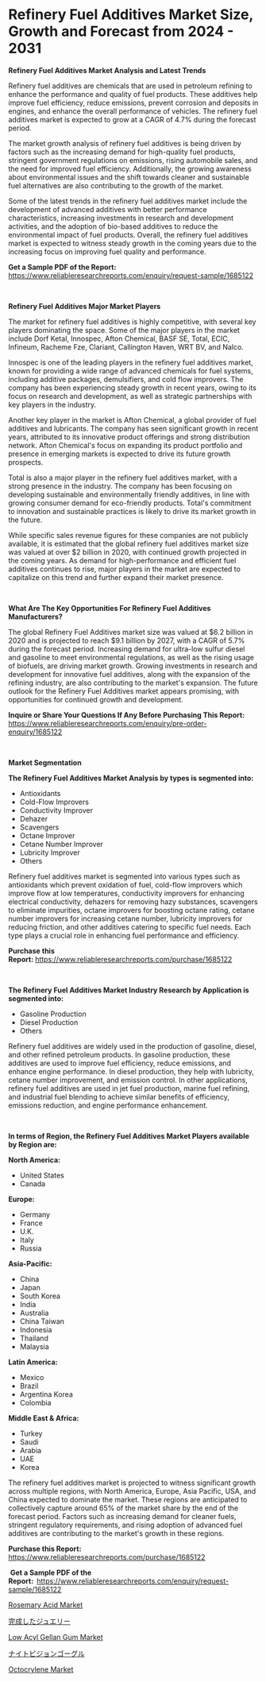 <p><h1>Refinery Fuel Additives Market Size, Growth and Forecast from 2024 - 2031</h1></p><p><strong>Refinery Fuel Additives Market Analysis and Latest Trends</strong></p>
<p><p>Refinery fuel additives are chemicals that are used in petroleum refining to enhance the performance and quality of fuel products. These additives help improve fuel efficiency, reduce emissions, prevent corrosion and deposits in engines, and enhance the overall performance of vehicles. The refinery fuel additives market is expected to grow at a CAGR of 4.7% during the forecast period.</p><p>The market growth analysis of refinery fuel additives is being driven by factors such as the increasing demand for high-quality fuel products, stringent government regulations on emissions, rising automobile sales, and the need for improved fuel efficiency. Additionally, the growing awareness about environmental issues and the shift towards cleaner and sustainable fuel alternatives are also contributing to the growth of the market.</p><p>Some of the latest trends in the refinery fuel additives market include the development of advanced additives with better performance characteristics, increasing investments in research and development activities, and the adoption of bio-based additives to reduce the environmental impact of fuel products. Overall, the refinery fuel additives market is expected to witness steady growth in the coming years due to the increasing focus on improving fuel quality and performance.</p></p>
<p><strong>Get a Sample PDF of the Report:&nbsp;</strong> <a href="https://www.reliableresearchreports.com/enquiry/request-sample/1685122">https://www.reliableresearchreports.com/enquiry/request-sample/1685122</a></p>
<p>&nbsp;</p>
<p><strong>Refinery Fuel Additives Major Market Players</strong></p>
<p><p>The market for refinery fuel additives is highly competitive, with several key players dominating the space. Some of the major players in the market include Dorf Ketal, Innospec, Afton Chemical, BASF SE, Total, ECIC, Infineum, Racheme Fze, Clariant, Callington Haven, WRT BV, and Nalco.</p><p>Innospec is one of the leading players in the refinery fuel additives market, known for providing a wide range of advanced chemicals for fuel systems, including additive packages, demulsifiers, and cold flow improvers. The company has been experiencing steady growth in recent years, owing to its focus on research and development, as well as strategic partnerships with key players in the industry.</p><p>Another key player in the market is Afton Chemical, a global provider of fuel additives and lubricants. The company has seen significant growth in recent years, attributed to its innovative product offerings and strong distribution network. Afton Chemical's focus on expanding its product portfolio and presence in emerging markets is expected to drive its future growth prospects.</p><p>Total is also a major player in the refinery fuel additives market, with a strong presence in the industry. The company has been focusing on developing sustainable and environmentally friendly additives, in line with growing consumer demand for eco-friendly products. Total's commitment to innovation and sustainable practices is likely to drive its market growth in the future.</p><p>While specific sales revenue figures for these companies are not publicly available, it is estimated that the global refinery fuel additives market size was valued at over $2 billion in 2020, with continued growth projected in the coming years. As demand for high-performance and efficient fuel additives continues to rise, major players in the market are expected to capitalize on this trend and further expand their market presence.</p></p>
<p>&nbsp;</p>
<p><strong>What Are The Key Opportunities For Refinery Fuel Additives Manufacturers?</strong></p>
<p><p>The global Refinery Fuel Additives market size was valued at $6.2 billion in 2020 and is projected to reach $9.1 billion by 2027, with a CAGR of 5.7% during the forecast period. Increasing demand for ultra-low sulfur diesel and gasoline to meet environmental regulations, as well as the rising usage of biofuels, are driving market growth. Growing investments in research and development for innovative fuel additives, along with the expansion of the refining industry, are also contributing to the market's expansion. The future outlook for the Refinery Fuel Additives market appears promising, with opportunities for continued growth and development.</p></p>
<p><strong>Inquire or Share Your Questions If Any Before Purchasing This Report:</strong> <a href="https://www.reliableresearchreports.com/enquiry/pre-order-enquiry/1685122">https://www.reliableresearchreports.com/enquiry/pre-order-enquiry/1685122</a></p>
<p>&nbsp;</p>
<p><strong>Market Segmentation</strong></p>
<p><strong>The Refinery Fuel Additives Market Analysis by types is segmented into:</strong></p>
<p><ul><li>Antioxidants</li><li>Cold-Flow Improvers</li><li>Conductivity Improver</li><li>Dehazer</li><li>Scavengers</li><li>Octane Improver</li><li>Cetane Number Improver</li><li>Lubricity Improver</li><li>Others</li></ul></p>
<p><p>Refinery fuel additives market is segmented into various types such as antioxidants which prevent oxidation of fuel, cold-flow improvers which improve flow at low temperatures, conductivity improvers for enhancing electrical conductivity, dehazers for removing hazy substances, scavengers to eliminate impurities, octane improvers for boosting octane rating, cetane number improvers for increasing cetane number, lubricity improvers for reducing friction, and other additives catering to specific fuel needs. Each type plays a crucial role in enhancing fuel performance and efficiency.</p></p>
<p><strong>Purchase this Report:&nbsp;</strong><a href="https://www.reliableresearchreports.com/purchase/1685122">https://www.reliableresearchreports.com/purchase/1685122</a></p>
<p>&nbsp;</p>
<p><strong>The Refinery Fuel Additives Market Industry Research by Application is segmented into:</strong></p>
<p><ul><li>Gasoline Production</li><li>Diesel Production</li><li>Others</li></ul></p>
<p><p>Refinery fuel additives are widely used in the production of gasoline, diesel, and other refined petroleum products. In gasoline production, these additives are used to improve fuel efficiency, reduce emissions, and enhance engine performance. In diesel production, they help with lubricity, cetane number improvement, and emission control. In other applications, refinery fuel additives are used in jet fuel production, marine fuel refining, and industrial fuel blending to achieve similar benefits of efficiency, emissions reduction, and engine performance enhancement.</p></p>
<p>&nbsp;</p>
<p><strong>In terms of Region, the Refinery Fuel Additives Market Players available by Region are:</strong></p>
<p>
    <p> <strong> North America: </strong>
        <ul>
            <li>United States</li>
            <li>Canada</li>
        </ul>
        </p> 
    <p> <strong> Europe: </strong>
        <ul>
            <li>Germany</li>
            <li>France</li>
            <li>U.K.</li>
            <li>Italy</li>
            <li>Russia</li>
        </ul>
        </p> 
    <p> <strong> Asia-Pacific: </strong>
        <ul>
            <li>China</li>
            <li>Japan</li>
            <li>South Korea</li>
            <li>India</li>
            <li>Australia</li>
            <li>China Taiwan</li>
            <li>Indonesia</li>
            <li>Thailand</li>
            <li>Malaysia</li>
        </ul>
        </p> 
    <p> <strong> Latin America: </strong>
        <ul>
            <li>Mexico</li>
            <li>Brazil</li>
            <li>Argentina Korea</li>
            <li>Colombia</li>
        </ul>
        </p> 
    <p> <strong> Middle East & Africa: </strong>
        <ul>
            <li>Turkey</li>
            <li>Saudi</li>
            <li>Arabia</li>
            <li>UAE</li>
            <li>Korea</li>
        </ul>
    </p>
    </p>
<p><p>The refinery fuel additives market is projected to witness significant growth across multiple regions, with North America, Europe, Asia Pacific, USA, and China expected to dominate the market. These regions are anticipated to collectively capture around 65% of the market share by the end of the forecast period. Factors such as increasing demand for cleaner fuels, stringent regulatory requirements, and rising adoption of advanced fuel additives are contributing to the market's growth in these regions.</p></p>
<p><strong>Purchase this Report: </strong><a href="https://www.reliableresearchreports.com/purchase/1685122">https://www.reliableresearchreports.com/purchase/1685122</a></p>
<p>&nbsp;<strong>Get a Sample PDF of the Report:&nbsp;&nbsp;</strong><a href="https://www.reliableresearchreports.com/enquiry/request-sample/1685122">https://www.reliableresearchreports.com/enquiry/request-sample/1685122</a></p>
<p><strong></strong></p>
<p><p><a href="https://issuu.com/reportprime-2/docs/rosemary-acid-market-size-2030.pptx">Rosemary Acid Market</a></p><p><a href="https://medium.com/@bl2501989/%E5%AE%8C%E6%88%90%E3%81%97%E3%81%9F%E5%AE%9D%E9%A3%BE%E5%B8%82%E5%A0%B4-%E7%AB%B6%E4%BA%89%E5%88%86%E6%9E%90-%E5%B8%82%E5%A0%B4%E3%83%88%E3%83%AC%E3%83%B3%E3%83%89-2031%E5%B9%B4%E3%81%BE%E3%81%A7%E3%81%AE%E4%BA%88%E6%B8%AC-289d7c664802">完成したジュエリー</a></p><p><a href="https://github.com/juancolorado15/Market-Research-Report-List-1/blob/main/low-acyl-gellan-gum-market.md">Low Acyl Gellan Gum Market</a></p><p><a href="https://github.com/mcbeesbxa270/Market-Research-Report-List-1/blob/main/4976409191250.md">ナイトビジョンゴーグル</a></p><p><a href="https://issuu.com/reportprime-2/docs/octocrylene-market-size-2030.pptx">Octocrylene Market</a></p></p>